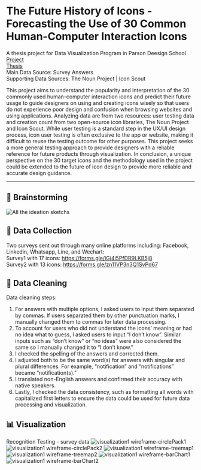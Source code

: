 # The Future History of Icons - Forecasting the Use of 30 Common Human-Computer Interaction Icons
A thesis project for Data Visualization Program in Parson Deesign School <br>
[Project](https://zorawan.github.io/TheFutureHistoryOfIcon/) <br>
[Thesis](https://docs.google.com/document/d/1EknL8zLd__2AZSUz4rYSHgyJjq3gbQ5b0okhyFnqp50/edit?usp=sharing) <br>
Main Data Source: Survey Answers <br>
Supporting Data Sources: The Noun Project | Icon Scout <br>

This project aims to understand the popularity and interpretation of the 30 commonly used human-computer interaction icons and predict their future usage to guide designers on using and creating icons wisely so that users do not experience poor design and confusion when browsing websites and using applications. Analyzing data are from two resources: user testing data and creation count from two open-source icon libraries, The Noun Project and Icon Scout. While user testing is a standard step in the UX/UI design process, icon user testing is often exclusive to the app or website, making it difficult to reuse the testing outcome for other purposes. This project seeks a more general testing approach to provide designers with a reliable reference for future products through visualization. In conclusion, a unique perspective on the 30 target icons and the methodology used in the project could be extended to the future of icon design to provide more reliable and accurate design guidance.

-------------------------------------------------------------

## :brain: Brainstorming
![All the ideation sketchs](Brainstorming.png)
## :page_facing_up: Data Collection
Two surveys sent out through many online platforms including: Facebook, Linkedin, Whatsapp, Line, and Wechart:<br>
Survey1 with 17 icons: https://forms.gle/iGj4i5PfDR9LKB5j8 <br>
Survey2 with 13 icons: https://forms.gle/zn11VP3n3Q1SvPd67 <br>

## :broom: Data Cleaning
Data cleaning steps:<br>
1. For answers with multiple options, I asked users to input them separated by commas. If users separated them by other punctuation marks, I manually changed them to commas for later data processing.
2. To account for users who did not understand the icons’ meaning or had no idea what to guess, I asked users to input “I don’t know”. Similar inputs such as “don’t know” or “no ideas” were also considered the same so I  manually changed it to “I don’t know.”
3. I checked the spelling of the answers and corrected them.
4. I adjusted both to be the same word(s) for answers with singular and plural differences. For example, “notification” and “notifications” became “notification(s).”
5. I translated non-English answers and confirmed their accuracy with native speakers.
6. Lastly, I checked the data consistency, such as formatting all words with capitalized first letters to ensure the data could be used for future data processing and visualization.

## :bar_chart: Visualization

Recognition Testing - survey data
![visualization1 wireframe-circlePack1](wires/circlePack_wire1.svg)
![visualization1 wireframe-circlePack2](wires/circlePack_wire2.svg)
![visualization1 wireframe-treemap1](wires/treemap_wire1.svg)
![visualization1 wireframe-treemap2](wires/treemap_wire2.svg)
![visualization1 wireframe-barChart1](wires/barchart_wire1.svg)
![visualization1 wireframe-barChart2](wires/barchart_wire2.svg)
<!--
## :star2: Outcome
![Final Outcome for icon-folder](final_card_folder.svg)
-->

